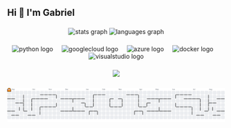 <div align="center"><h2 align="left">Hi 👋 I'm Gabriel</h2></div>

###

<div align="center">
  <img src="https://github-readme-stats.vercel.app/api?username=GabrielDK-vish&hide_title=false&hide_rank=false&show_icons=true&include_all_commits=true&count_private=true&disable_animations=false&theme=dracula&locale=en&hide_border=false" height="150" alt="stats graph"  />
  <img src="https://github-readme-stats.vercel.app/api/top-langs?username=GabrielDK-vish&locale=en&hide_title=false&layout=compact&card_width=320&langs_count=5&theme=dracula&hide_border=false" height="150" alt="languages graph"  />
</div>

###

<div align="center">
  <img src="https://cdn.jsdelivr.net/gh/devicons/devicon/icons/python/python-original.svg" height="30" alt="python logo"  />
  <img width="12" />
  <img src="https://cdn.jsdelivr.net/gh/devicons/devicon/icons/googlecloud/googlecloud-original.svg" height="30" alt="googlecloud logo"  />
  <img width="12" />
  <img src="https://cdn.jsdelivr.net/gh/devicons/devicon/icons/azure/azure-original.svg" height="30" alt="azure logo"  />
  <img width="12" />
  <img src="https://cdn.jsdelivr.net/gh/devicons/devicon/icons/docker/docker-original.svg" height="30" alt="docker logo"  />
  <img width="12" />
  <img src="https://cdn.jsdelivr.net/gh/devicons/devicon/icons/visualstudio/visualstudio-plain.svg" height="30" alt="visualstudio logo"  />
</div>

###

<div align="center">
  <img height="400" src="https://i.imgflip.com/9x0ypq.jpg"  />
</div>

###

<picture>
  <source media="(prefers-color-scheme: dark)" srcset="https://raw.githubusercontent.com/GabrielDK-vish/GabrielDK-vish/output/pacman-contribution-graph-dark.svg">
  <source media="(prefers-color-scheme: light)" srcset="https://raw.githubusercontent.com/GabrielDK-vish/GabrielDK-vish/output/pacman-contribution-graph.svg">
  <img alt="pacman contribution graph" src="https://raw.githubusercontent.com/GabrielDK-vish/GabrielDK-vish/output/pacman-contribution-graph.svg">
</picture>

